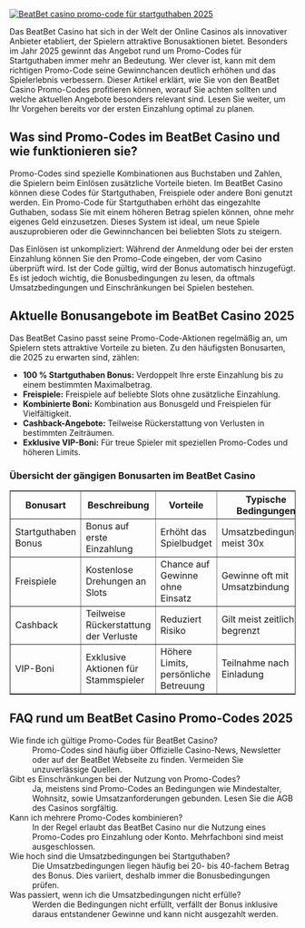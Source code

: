 [![BeatBet casino promo-code für startguthaben 2025](https://123-caf.pages.dev/gitsignup.png)](https://vrmoo.ru/Bt82HjjY)

<p>Das BeatBet Casino hat sich in der Welt der Online Casinos als innovativer Anbieter etabliert, der Spielern attraktive Bonusaktionen bietet. Besonders im Jahr 2025 gewinnt das Angebot rund um Promo-Codes für Startguthaben immer mehr an Bedeutung. Wer clever ist, kann mit dem richtigen Promo-Code seine Gewinnchancen deutlich erhöhen und das Spielerlebnis verbessern. Dieser Artikel erklärt, wie Sie von den BeatBet Casino Promo-Codes profitieren können, worauf Sie achten sollten und welche aktuellen Angebote besonders relevant sind. Lesen Sie weiter, um Ihr Vorgehen bereits vor der ersten Einzahlung optimal zu planen.</p>  <h2>Was sind Promo-Codes im BeatBet Casino und wie funktionieren sie?</h2> <p>Promo-Codes sind spezielle Kombinationen aus Buchstaben und Zahlen, die Spielern beim Einlösen zusätzliche Vorteile bieten. Im BeatBet Casino können diese Codes für Startguthaben, Freispiele oder andere Boni genutzt werden. Ein Promo-Code für Startguthaben erhöht das eingezahlte Guthaben, sodass Sie mit einem höheren Betrag spielen können, ohne mehr eigenes Geld einzusetzen. Dieses System ist ideal, um neue Spiele auszuprobieren oder die Gewinnchancen bei beliebten Slots zu steigern.</p> <p>Das Einlösen ist unkompliziert: Während der Anmeldung oder bei der ersten Einzahlung können Sie den Promo-Code eingeben, der vom Casino überprüft wird. Ist der Code gültig, wird der Bonus automatisch hinzugefügt. Es ist jedoch wichtig, die Bonusbedingungen zu lesen, da oftmals Umsatzbedingungen und Einschränkungen bei Spielen bestehen.</p>  <h2>Aktuelle Bonusangebote im BeatBet Casino 2025</h2> <p>Das BeatBet Casino passt seine Promo-Code-Aktionen regelmäßig an, um Spielern stets attraktive Vorteile zu bieten. Zu den häufigsten Bonusarten, die 2025 zu erwarten sind, zählen:</p>  <ul> <li><strong>100 % Startguthaben Bonus:</strong> Verdoppelt Ihre erste Einzahlung bis zu einem bestimmten Maximalbetrag.</li> <li><strong>Freispiele:</strong> Freispiele auf beliebte Slots ohne zusätzliche Einzahlung.</li> <li><strong>Kombinierte Boni:</strong> Kombination aus Bonusgeld und Freispielen für Vielfältigkeit.</li> <li><strong>Cashback-Angebote:</strong> Teilweise Rückerstattung von Verlusten in bestimmten Zeiträumen.</li> <li><strong>Exklusive VIP-Boni:</strong> Für treue Spieler mit speziellen Promo-Codes und höheren Limits.</li> </ul>  <h3>Übersicht der gängigen Bonusarten im BeatBet Casino</h3> <table border="1" cellpadding="5" cellspacing="0"> <thead> <tr> <th>Bonusart</th> <th>Beschreibung</th> <th>Vorteile</th> <th>Typische Bedingungen</th> </tr> </thead> <tbody> <tr> <td>Startguthaben Bonus</td> <td>Bonus auf erste Einzahlung</td> <td>Erhöht das Spielbudget</td> <td>Umsatzbedingungen meist 30x</td> </tr> <tr> <td>Freispiele</td> <td>Kostenlose Drehungen an Slots</td> <td>Chance auf Gewinne ohne Einsatz</td> <td>Gewinne oft mit Umsatzbindung</td> </tr> <tr> <td>Cashback</td> <td>Teilweise Rückerstattung der Verluste</td> <td>Reduziert Risiko</td> <td>Gilt meist zeitlich begrenzt</td> </tr> <tr> <td>VIP-Boni</td> <td>Exklusive Aktionen für Stammspieler</td> <td>Höhere Limits, persönliche Betreuung</td> <td>Teilnahme nach Einladung</td> </tr> </tbody> </table>  <h2>FAQ rund um BeatBet Casino Promo-Codes 2025</h2> <dl> <dt>Wie finde ich gültige Promo-Codes für BeatBet Casino?</dt> <dd>Promo-Codes sind häufig über Offizielle Casino-News, Newsletter oder auf der BeatBet Webseite zu finden. Vermeiden Sie unzuverlässige Quellen.</dd>  <dt>Gibt es Einschränkungen bei der Nutzung von Promo-Codes?</dt> <dd>Ja, meistens sind Promo-Codes an Bedingungen wie Mindestalter, Wohnsitz, sowie Umsatzanforderungen gebunden. Lesen Sie die AGB des Casinos sorgfältig.</dd>  <dt>Kann ich mehrere Promo-Codes kombinieren?</dt> <dd>In der Regel erlaubt das BeatBet Casino nur die Nutzung eines Promo-Codes pro Einzahlung oder Konto. Mehrfachboni sind meist ausgeschlossen.</dd>  <dt>Wie hoch sind die Umsatzbedingungen bei Startguthaben?</dt> <dd>Die Umsatzbedingungen liegen häufig bei 20- bis 40-fachem Betrag des Bonus. Dies variiert, deshalb immer die Bonusbedingungen prüfen.</dd>  <dt>Was passiert, wenn ich die Umsatzbedingungen nicht erfülle?</dt> <dd>Werden die Bedingungen nicht erfüllt, verfällt der Bonus inklusive daraus entstandener Gewinne und kann nicht ausgezahlt werden.</dd> </dl>